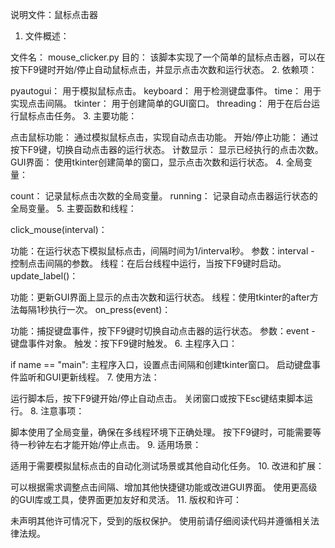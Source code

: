 说明文件：鼠标点击器

1. 文件概述：

文件名： mouse_clicker.py
目的： 该脚本实现了一个简单的鼠标点击器，可以在按下F9键时开始/停止自动鼠标点击，并显示点击次数和运行状态。
2. 依赖项：

pyautogui： 用于模拟鼠标点击。
keyboard： 用于检测键盘事件。
time： 用于实现点击间隔。
tkinter： 用于创建简单的GUI窗口。
threading： 用于在后台运行鼠标点击任务。
3. 主要功能：

点击鼠标功能： 通过模拟鼠标点击，实现自动点击功能。
开始/停止功能： 通过按下F9键，切换自动点击器的运行状态。
计数显示： 显示已经执行的点击次数。
GUI界面： 使用tkinter创建简单的窗口，显示点击次数和运行状态。
4. 全局变量：

count： 记录鼠标点击次数的全局变量。
running： 记录自动点击器运行状态的全局变量。
5. 主要函数和线程：

click_mouse(interval)：

功能：在运行状态下模拟鼠标点击，间隔时间为1/interval秒。
参数：interval - 控制点击间隔的参数。
线程：在后台线程中运行，当按下F9键时启动。
update_label()：

功能：更新GUI界面上显示的点击次数和运行状态。
线程：使用tkinter的after方法每隔1秒执行一次。
on_press(event)：

功能：捕捉键盘事件，按下F9键时切换自动点击器的运行状态。
参数：event - 键盘事件对象。
触发：按下F9键时触发。
6. 主程序入口：

if name == "main":
主程序入口，设置点击间隔和创建tkinter窗口。
启动键盘事件监听和GUI更新线程。
7. 使用方法：

运行脚本后，按下F9键开始/停止自动点击。
关闭窗口或按下Esc键结束脚本运行。
8. 注意事项：

脚本使用了全局变量，确保在多线程环境下正确处理。
按下F9键时，可能需要等待一秒钟左右才能开始/停止点击。
9. 适用场景：

适用于需要模拟鼠标点击的自动化测试场景或其他自动化任务。
10. 改进和扩展：

可以根据需求调整点击间隔、增加其他快捷键功能或改进GUI界面。
使用更高级的GUI库或工具，使界面更加友好和灵活。
11. 版权和许可：

未声明其他许可情况下，受到的版权保护。
使用前请仔细阅读代码并遵循相关法律法规。
